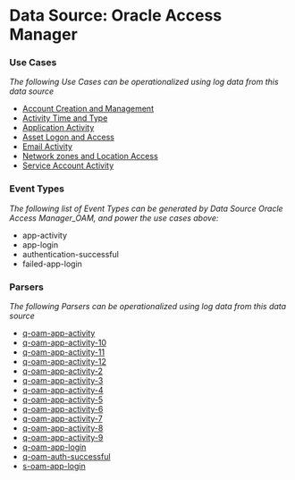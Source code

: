 Data Source: Oracle Access Manager
==================================

### Use Cases

_The following Use Cases can be operationalized using log data from this data source_

* [Account Creation and Management](usecase_account_creation_and_management.md)
* [Activity Time  and Type](usecase_activity_time__and_type.md)
* [Application Activity](usecase_application_activity.md)
* [Asset Logon and Access](usecase_asset_logon_and_access.md)
* [Email Activity](usecase_email_activity.md)
* [Network zones and Location Access](usecase_network_zones_and_location_access.md)
* [Service Account Activity](usecase_service_account_activity.md)


### Event Types

_The following list of Event Types can be generated by Data Source Oracle Access Manager_OAM, and power the use cases above:_

- app-activity
- app-login
- authentication-successful
- failed-app-login


### Parsers

_The following Parsers can be operationalized using log data from this data source_

* [q-oam-app-activity](parserContent_q-oam-app-activity.md)
* [q-oam-app-activity-10](parserContent_q-oam-app-activity-10.md)
* [q-oam-app-activity-11](parserContent_q-oam-app-activity-11.md)
* [q-oam-app-activity-12](parserContent_q-oam-app-activity-12.md)
* [q-oam-app-activity-2](parserContent_q-oam-app-activity-2.md)
* [q-oam-app-activity-3](parserContent_q-oam-app-activity-3.md)
* [q-oam-app-activity-4](parserContent_q-oam-app-activity-4.md)
* [q-oam-app-activity-5](parserContent_q-oam-app-activity-5.md)
* [q-oam-app-activity-6](parserContent_q-oam-app-activity-6.md)
* [q-oam-app-activity-7](parserContent_q-oam-app-activity-7.md)
* [q-oam-app-activity-8](parserContent_q-oam-app-activity-8.md)
* [q-oam-app-activity-9](parserContent_q-oam-app-activity-9.md)
* [q-oam-app-login](parserContent_q-oam-app-login.md)
* [q-oam-auth-successful](parserContent_q-oam-auth-successful.md)
* [s-oam-app-login](parserContent_s-oam-app-login.md)
